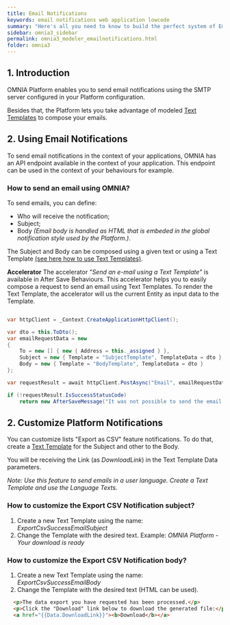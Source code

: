 ```yaml
---
title: Email Notifications
keywords: email notifications web application lowcode
summary: "Here's all you need to know to build the perfect system of Email Notifications for your web applications."
sidebar: omnia3_sidebar
permalink: omnia3_modeler_emailnotifications.html
folder: omnia3
---
```


## 1. Introduction

OMNIA Platform enables you to send email notifications using the SMTP server configured in your Platform configuration.

Besides that, the Platform lets you take advantage of modeled [Text Templates](/omnia3_modeler_texttemplates.html) to compose your emails.


## 2. Using Email Notifications

To send email notifications in the context of your applications, OMNIA has an API endpoint available in the context of your application.
This endpoint can be used in the context of your behaviours for example.

### How to send an email using OMNIA?

To send emails, you can define:

 - Who will receive the notification; 
 - Subject; 
 - Body _(Email body is handled as HTML that is embeded in the global notification style used by the Platform.)_.

The Subject and Body can be composed using a given text or using a Text Template [(see here how to use Text Templates)](/omnia3_modeler_texttemplates.html).

**Accelerator**
The accelerator _"Send an e-mail using a Text Template"_ is available in After Save Behaviours. This accelerator helps you to easily compose a request to send an email using Text Templates. To render the Text Template, the accelerator will us the current Entity as input data to the Template.


```c#

var httpClient = _Context.CreateApplicationHttpClient();

var dto = this.ToDto();
var emailRequestData = new
{
    To = new [] { new { Address = this._assigned } },
    Subject = new { Template = "SubjectTemplate", TemplateData = dto },
    Body = new { Template = "BodyTemplate", TemplateData = dto }
};

var requestResult = await httpClient.PostAsync("Email", emailRequestData);

if (!requestResult.IsSuccessStatusCode)
    return new AfterSaveMessage("It was not possible to send the email notification.", AfterSaveMessageType.Warning);

```


## 2. Customize Platform Notifications

You can customize lists "Export as CSV" feature notifications.
To do that, create a [Text Template](/omnia3_modeler_texttemplates.html) for the Subject and other to the Body.


You will be receiving the Link (as _DownloadLink_) in the Text Template Data parameters.

*Note: Use this feature to send emails in a user language. Create a Text Template and use the Language Texts.*

### How to customize the Export CSV Notification subject?

 1. Create a new Text Template using the name:  _ExportCsvSuccessEmailSubject_
 1. Change the Template with the desired text. Example: _OMNIA Platform - Your download is ready_


### How to customize the Export CSV Notification body?

 1. Create a new Text Template using the name:  _ExportCsvSuccessEmailBody_
 1. Change the Template with the desired text (HTML can be used). 
 
```HTML
  <p>The data export you have requested has been processed.</p>
  <p>Click the "Download" link below to download the generated file:</p>
  <a href="{{Data.DownloadLink}}"><b>Download</b></a>
```
 

